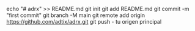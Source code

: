 echo "# adrx" >> README.md 
git init 
git add README.md 
git commit -m "first commit" 
git branch -M main 
git remote add origin https://github.com/adtix/adrx.git
 git push - tu origen principal
